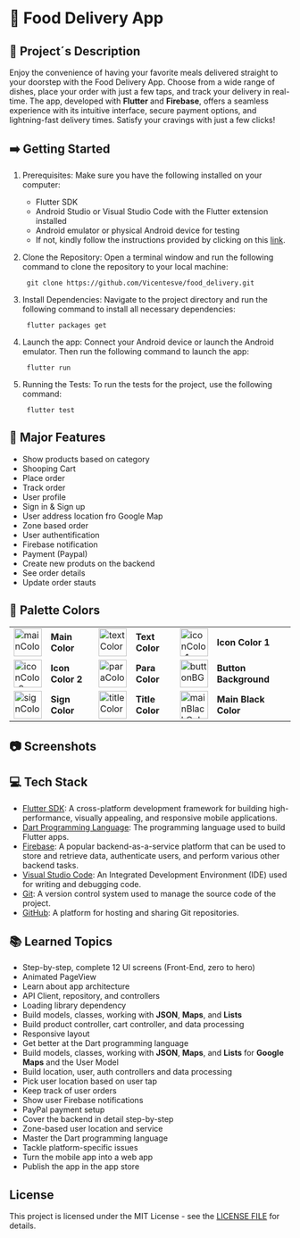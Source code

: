 # 🧺 Food Delivery App

## 📝 Project´s Description

Enjoy the convenience of having your favorite meals delivered straight to your doorstep with the Food Delivery App. Choose from a wide range of dishes, place your order with just a few taps, and track your delivery in real-time. The app, developed with **Flutter** and **Firebase**, offers a seamless experience with its intuitive interface, secure payment options, and lightning-fast delivery times. Satisfy your cravings with just a few clicks!

## ➡️ Getting Started

1. Prerequisites: Make sure you have the following installed on your computer:
   - Flutter SDK
   - Android Studio or Visual Studio Code with the Flutter extension installed
   - Android emulator or physical Android device for testing
   - If not, kindly follow the instructions provided by clicking on this [link](https://docs.flutter.dev/get-started/install).
2. Clone the Repository: Open a terminal window and run the following command to clone the repository to your local machine:

   ```
    git clone https://github.com/Vicentesve/food_delivery.git
   ```

3. Install Dependencies: Navigate to the project directory and run the following command to install all necessary dependencies:
   ```
    flutter packages get
   ```
4. Launch the app: Connect your Android device or launch the Android emulator. Then run the following command to launch the app:
   ```
    flutter run
   ```
5. Running the Tests: To run the tests for the project, use the following command:
   ```
    flutter test
   ```

## 🔧 Major Features

- Show products based on category
- Shooping Cart
- Place order
- Track order
- User profile
- Sign in & Sign up
- User address location fro Google Map
- Zone based order
- User authentification
- Firebase notification
- Payment (Paypal)
- Create new produts on the backend
- See order details
- Update order stauts

## 🎨 Palette Colors

<table>
   <!-- First Row -->
   <tr>
      <td>
      <img src="https://placehold.co/30x30/89dad0/89dad0.png" width="50" height="50" alt="mainColor" />
      </td>
      <td><b>Main Color</b>
      <td>
      <img src="https://placehold.co/10x10/ccc7c5/ccc7c5.png" width="50" height="50" alt="textColor" />
      </td>
      <td><b>Text Color</b></td>
      <td>
      <img src="https://placehold.co/10x10/ffd28d/ffd28d.png" width="50" height="50" alt="iconColor1" />
      </td>
      <td><b>Icon Color 1</b></td>
      
   </tr>
   <!-- Second Row -->
   <tr>
      <td>
      <img src="https://placehold.co/10x10/fcab88/fcab88.png" width="50" height="50" alt="iconColor2" />
      </td>
      <td><b>Icon Color 2</b></td>
      <td>
      <img src="https://placehold.co/10x10/8f837f/8f837f.png" width="50" height="50" alt="paraColor" />
      </td>
      <td><b>Para Color</b></td>
      <td>
      <img src="https://placehold.co/10x10/f7f6f4/f7f6f4.png" width="50" height="50" alt="buttonBG" />
      </td>
      <td><b>Button Background</b></td>
   </tr>
   <!-- Third Row -->
   <tr>
      <td>
      <img src="https://placehold.co/10x10/a9a29f/a9a29f.png" width="50" height="50" alt="signColor" />
      </td>
      <td><b>Sign Color</b></td>
      <td>
      <img src="https://placehold.co/10x10/5c524f/5c524f.png" width="50" height="50" alt="titleColor" />
      </td>
      <td><b>Title Color</b></td>
      <td>
      <img src="https://placehold.co/10x10/332d2b/332d2b.png" width="50" height="50" alt="mainBlackColor" />
      </td>
      <td><b>Main Black Color</b></td>
   </tr>

</table>

## 📷 Screenshots

## 💻 Tech Stack

- [Flutter SDK](https://flutter.dev/): A cross-platform development framework for building high-performance, visually appealing, and responsive mobile applications.
- [Dart Programming Language](https://dart.dev/): The programming language used to build Flutter apps.
- [Firebase](https://firebase.google.com): A popular backend-as-a-service platform that can be used to store and retrieve data, authenticate users, and perform various other backend tasks.
- [Visual Studio Code](https://code.visualstudio.com/): An Integrated Development Environment (IDE) used for writing and debugging code.
- [Git](https://git-scm.com/): A version control system used to manage the source code of the project.
- [GitHub](https://github.com/): A platform for hosting and sharing Git repositories.

## 📚 Learned Topics

- Step-by-step, complete 12 UI screens (Front-End, zero to hero)
- Animated PageView
- Learn about app architecture
- API Client, repository, and controllers
- Loading library dependency
- Build models, classes, working with **JSON**, **Maps**, and **Lists**
- Build product controller, cart controller, and data processing
- Responsive layout
- Get better at the Dart programming language
- Build models, classes, working with **JSON**, **Maps**, and **Lists** for **Google Maps** and the User Model
- Build location, user, auth controllers and data processing
- Pick user location based on user tap
- Keep track of user orders
- Show user Firebase notifications
- PayPal payment setup
- Cover the backend in detail step-by-step
- Zone-based user location and service
- Master the Dart programming language
- Tackle platform-specific issues
- Turn the mobile app into a web app
- Publish the app in the app store

## License

This project is licensed under the MIT License - see the [LICENSE FILE](https://github.com/Vicentesve/food_delivery/blob/master/LICENSE) for details.
